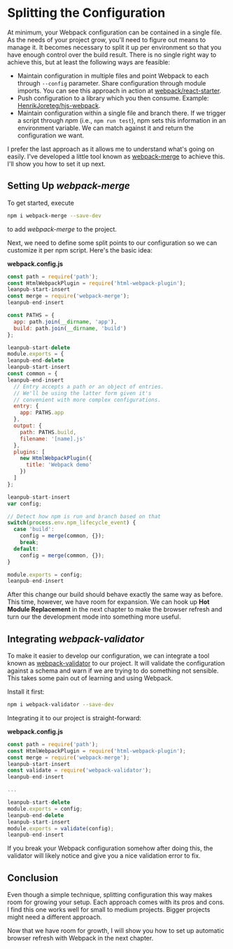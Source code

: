 # Splitting the Configuration

At minimum, your Webpack configuration can be contained in a single file. As the needs of your project grow, you'll need to figure out means to manage it. It becomes necessary to split it up per environment so that you have enough control over the build result. There is no single right way to achieve this, but at least the following ways are feasible:

* Maintain configuration in multiple files and point Webpack to each through `--config` parameter. Share configuration through module imports. You can see this approach in action at [webpack/react-starter](https://github.com/webpack/react-starter).
* Push configuration to a library which you then consume. Example: [HenrikJoreteg/hjs-webpack](https://github.com/HenrikJoreteg/hjs-webpack).
* Maintain configuration within a single file and branch there. If we trigger a script through *npm* (i.e., `npm run test`), npm sets this information in an environment variable. We can match against it and return the configuration we want.

I prefer the last approach as it allows me to understand what's going on easily. I've developed a little tool known as [webpack-merge](https://www.npmjs.org/package/webpack-merge) to achieve this. I'll show you how to set it up next.

## Setting Up *webpack-merge*

To get started, execute

```bash
npm i webpack-merge --save-dev
```

to add *webpack-merge* to the project.

Next, we need to define some split points to our configuration so we can customize it per npm script. Here's the basic idea:

**webpack.config.js**

```javascript
const path = require('path');
const HtmlWebpackPlugin = require('html-webpack-plugin');
leanpub-start-insert
const merge = require('webpack-merge');
leanpub-end-insert

const PATHS = {
  app: path.join(__dirname, 'app'),
  build: path.join(__dirname, 'build')
};

leanpub-start-delete
module.exports = {
leanpub-end-delete
leanpub-start-insert
const common = {
leanpub-end-insert
  // Entry accepts a path or an object of entries.
  // We'll be using the latter form given it's
  // convenient with more complex configurations.
  entry: {
    app: PATHS.app
  },
  output: {
    path: PATHS.build,
    filename: '[name].js'
  },
  plugins: [
    new HtmlWebpackPlugin({
      title: 'Webpack demo'
    })
  ]
};

leanpub-start-insert
var config;

// Detect how npm is run and branch based on that
switch(process.env.npm_lifecycle_event) {
  case 'build':
    config = merge(common, {});
    break;
  default:
    config = merge(common, {});
}

module.exports = config;
leanpub-end-insert
```

After this change our build should behave exactly the same way as before. This time, however, we have room for expansion. We can hook up **Hot Module Replacement** in the next chapter to make the browser refresh and turn our the development mode into something more useful.

## Integrating *webpack-validator*

To make it easier to develop our configuration, we can integrate a tool known as [webpack-validator](https://www.npmjs.com/package/webpack-validator) to our project. It will validate the configuration against a schema and warn if we are trying to do something not sensible. This takes some pain out of learning and using Webpack.

Install it first:

```bash
npm i webpack-validator --save-dev
```

Integrating it to our project is straight-forward:

**webpack.config.js**

```javascript
const path = require('path');
const HtmlWebpackPlugin = require('html-webpack-plugin');
const merge = require('webpack-merge');
leanpub-start-insert
const validate = require('webpack-validator');
leanpub-end-insert

...

leanpub-start-delete
module.exports = config;
leanpub-end-delete
leanpub-start-insert
module.exports = validate(config);
leanpub-end-insert
```

If you break your Webpack configuration somehow after doing this, the validator will likely notice and give you a nice validation error to fix.

## Conclusion

Even though a simple technique, splitting configuration this way makes room for growing your setup. Each approach comes with its pros and cons. I find this one works well for small to medium projects. Bigger projects might need a different approach.

Now that we have room for growth, I will show you how to set up automatic browser refresh with Webpack in the next chapter.

